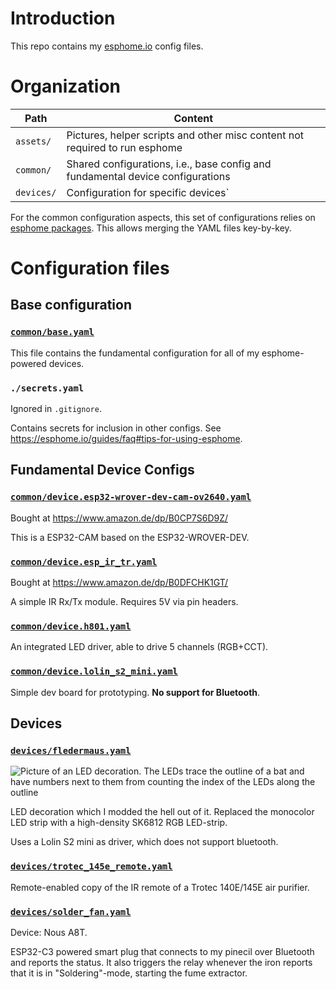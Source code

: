 # Introduction

This repo contains my [esphome.io](https://esphome.io) config files.

# Organization

| Path       | Content                                                                        |
|------------|--------------------------------------------------------------------------------|
| `assets/`  | Pictures, helper scripts and other misc content not required to run esphome    |
| `common/`  | Shared configurations, i.e., base config and fundamental device configurations |
| `devices/` | Configuration for specific devices`                                            |

For the common configuration aspects, this set of configurations relies on [esphome packages](https://esphome.io/components/packages.html). This allows merging the YAML files key-by-key.

# Configuration files

## Base configuration

### [`common/base.yaml`](./common/base.yaml)

This file contains the fundamental configuration for all of my
esphome-powered devices.

### `./secrets.yaml`

Ignored in `.gitignore`.

Contains secrets for inclusion in other configs.
See <https://esphome.io/guides/faq#tips-for-using-esphome>.


## Fundamental Device Configs

### [`common/device.esp32-wrover-dev-cam-ov2640.yaml`](./common/device.esp32-wrover-dev-cam-ov2640.yaml)

Bought at <https://www.amazon.de/dp/B0CP7S6D9Z/>

This is a ESP32-CAM based on the ESP32-WROVER-DEV.

### [`common/device.esp_ir_tr.yaml`](./common/device.esp_ir_tr.yaml)
Bought at <https://www.amazon.de/dp/B0DFCHK1GT/>

A simple IR Rx/Tx module. Requires 5V via pin headers.

### [`common/device.h801.yaml`](./common/device.h801.yaml)

An integrated LED driver, able to drive 5 channels (RGB+CCT).

### [`common/device.lolin_s2_mini.yaml`](./common/device.lolin_s2_mini.yaml)

Simple dev board for prototyping.
**No support for Bluetooth**.

## Devices

### [`devices/fledermaus.yaml`](./devices/fledermaus.yaml)

![Picture of an LED decoration. The LEDs trace the outline of a bat and have numbers next to them from counting the index of the LEDs along the outline](./assets/fledermaus.png)

LED decoration which I modded the hell out of it. Replaced the
monocolor LED strip with a high-density SK6812 RGB LED-strip.

Uses a Lolin S2 mini as driver, which does not support bluetooth.

### [`devices/trotec_145e_remote.yaml`](./devices/trotec_145e_remote.yaml)

Remote-enabled copy of the IR remote of a Trotec 140E/145E air purifier.

### [`devices/solder_fan.yaml`](./devices/solder_fan.yaml)

Device: Nous A8T.

ESP32-C3 powered smart plug that connects to my pinecil over Bluetooth and reports the status. It also triggers the relay whenever the iron reports that it is in "Soldering"-mode, starting the fume extractor.
